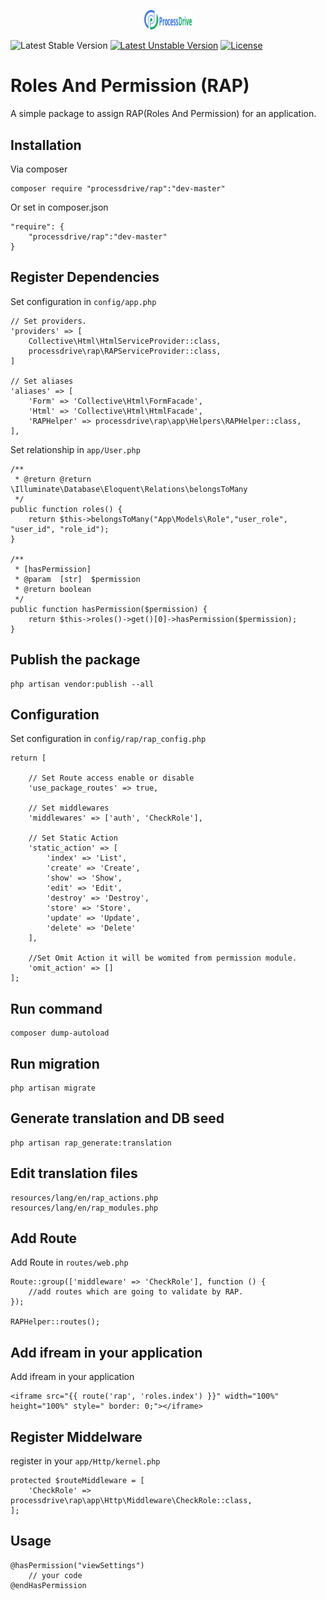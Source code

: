 <p align="center">
  <img src="https://raw.githubusercontent.com/antony382/roles-and-permission/master/public/images/logo.png" style="width: 15% !important;max-width: 20% !important;">
</p>

![Latest Stable Version](https://poser.pugx.org/laravel/laravel/v/stable) [![Latest Unstable Version](https://poser.pugx.org/laravel/laravel/v/unstable)](https://packagist.org/packages/laravel/laravel) [![License](https://poser.pugx.org/laravel/laravel/license)](https://packagist.org/packages/laravel/laravel)


# Roles And Permission (RAP)

A simple package to assign RAP(Roles And Permission) for an application.

## Installation

Via composer
```
composer require "processdrive/rap":"dev-master"
```
Or set in composer.json
```
"require": {
    "processdrive/rap":"dev-master"
}
```

## Register Dependencies

Set configuration in `config/app.php`

```    
// Set providers.
'providers' => [
    Collective\Html\HtmlServiceProvider::class,
    processdrive\rap\RAPServiceProvider::class,
]

// Set aliases
'aliases' => [
    'Form' => 'Collective\Html\FormFacade',
    'Html' => 'Collective\Html\HtmlFacade',
    'RAPHelper' => processdrive\rap\app\Helpers\RAPHelper::class,
],
```

Set relationship in `app/User.php`

```
/**
 * @return @return \Illuminate\Database\Eloquent\Relations\belongsToMany
 */
public function roles() {
    return $this->belongsToMany("App\Models\Role","user_role", "user_id", "role_id");
}

/**
 * [hasPermission]
 * @param  [str]  $permission
 * @return boolean
 */
public function hasPermission($permission) {
    return $this->roles()->get()[0]->hasPermission($permission);
}
```

## Publish the package

```
php artisan vendor:publish --all
```

## Configuration

Set configuration in `config/rap/rap_config.php`

```
return [
    
    // Set Route access enable or disable
    'use_package_routes' => true,

    // Set middlewares
    'middlewares' => ['auth', 'CheckRole'],

    // Set Static Action
    'static_action' => [
        'index' => 'List', 
        'create' => 'Create', 
        'show' => 'Show', 
        'edit' => 'Edit', 
        'destroy' => 'Destroy', 
        'store' => 'Store', 
        'update' => 'Update', 
        'delete' => 'Delete'
    ],

    //Set Omit Action it will be womited from permission module.
    'omit_action' => []
];
```



## Run command

``` 
composer dump-autoload
```

## Run migration

```
php artisan migrate
```

## Generate translation and DB seed

```
php artisan rap_generate:translation
```

## Edit translation files
```
resources/lang/en/rap_actions.php
resources/lang/en/rap_modules.php
```

## Add Route

Add Route in `routes/web.php`
    
```
Route::group(['middleware' => 'CheckRole'], function () {
    //add routes which are going to validate by RAP.
});

RAPHelper::routes();
```

## Add ifream in your application

Add ifream in your application

```
<iframe src="{{ route('rap', 'roles.index') }}" width="100%" height="100%" style=" border: 0;"></iframe>
```

## Register Middelware

register in your `app/Http/kernel.php`

```
protected $routeMiddleware = [
    'CheckRole' => processdrive\rap\app\Http\Middleware\CheckRole::class,
];     
```
## Usage

```
@hasPermission("viewSettings")
    // your code
@endHasPermission
```
